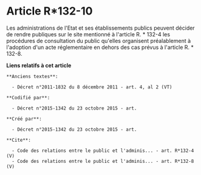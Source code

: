 # Article R*132-10

Les administrations de l'Etat et ses établissements publics peuvent décider de rendre publiques sur le site mentionné à
l'article R. * 132-4 les procédures de consultation du public qu'elles organisent préalablement à l'adoption d'un acte
réglementaire en dehors des cas prévus à l'article R. * 132-8.

**Liens relatifs à cet article**

	**Anciens textes**:

	  - Décret n°2011-1832 du 8 décembre 2011 - art. 4, al 2 (VT)

	**Codifié par**:

	  - Décret n°2015-1342 du 23 octobre 2015 - art.

	**Créé par**:

	  - Décret n°2015-1342 du 23 octobre 2015 - art.

	**Cite**:

	  - Code des relations entre le public et l'adminis... - art. R*132-4 (V)
	  - Code des relations entre le public et l'adminis... - art. R*132-8 (V)
